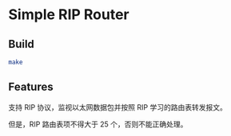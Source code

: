 # Simple RIP Router

## Build

```sh
make
```

## Features

支持 RIP 协议，监视以太网数据包并按照 RIP 学习的路由表转发报文。

但是，RIP 路由表项不得大于 25 个，否则不能正确处理。